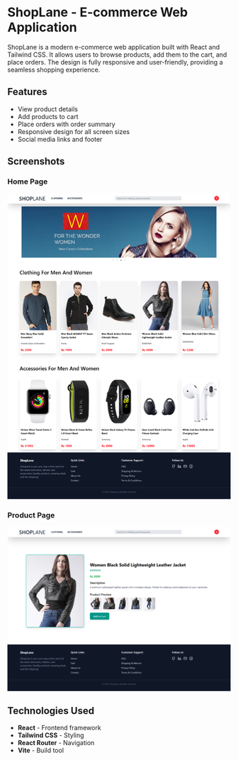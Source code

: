# ShopLane - E-commerce Web Application

ShopLane is a modern e-commerce web application built with React and Tailwind CSS. It allows users to browse products, add them to the cart, and place orders. The design is fully responsive and user-friendly, providing a seamless shopping experience.

## Features

- View product details
- Add products to cart
- Place orders with order summary
- Responsive design for all screen sizes
- Social media links and footer

## Screenshots

### Home Page

![Home Page](/public/homePage.png)

### Product Page

![Product Page](/public/productPage.png)

## Technologies Used

- **React** - Frontend framework
- **Tailwind CSS** - Styling
- **React Router** - Navigation
- **Vite** - Build tool
